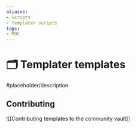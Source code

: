 ```yaml
---
aliases:
- Scripts
- Templater scripts
tags: 
- MOC
---
```


# 🗂️ Templater templates

#placeholder/description 

## Contributing

![[Contributing templates to the community vault]]